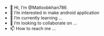 - 👋 Hi, I’m @Matloobkhan786
- 👀 I’m interested in make android application
- 🌱 I’m currently learning ...
- 💞️ I’m looking to collaborate on ...
- 📫 How to reach me ...

<!---
Matloobkhan786/Matloobkhan786 is a ✨ special ✨ repository because its `README.md` (this file) appears on your GitHub profile.
You can click the Preview link to take a look at your changes.
--->
